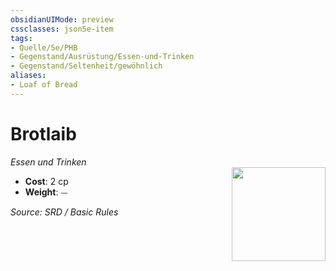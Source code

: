 ```yaml
---
obsidianUIMode: preview
cssclasses: json5e-item
tags:
- Quelle/5e/PHB
- Gegenstand/Ausrüstung/Essen-und-Trinken
- Gegenstand/Seltenheit/gewöhnlich
aliases: 
- Loaf of Bread
---
```

# Brotlaib
*Essen und Trinken*  
<img src="Symbolik/Gegenstände.webp" align="right" width="150">

- **Cost**: 2 cp
- **Weight**: ⏤

*Source: SRD / Basic Rules*